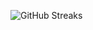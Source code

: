 ![GitHub Streaks](https://github-streaks-mqc9.onrender.com/streak/happilli/image?theme=midnight&cache_bust=1742898542)
